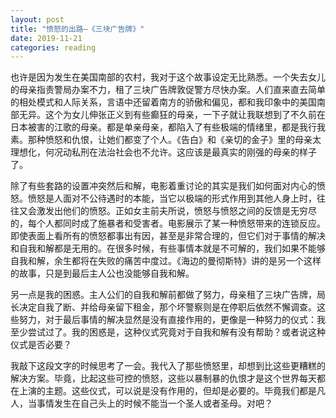 ```yaml
---
layout: post
title: "愤怒的出路—《三块广告牌》"
date: 2019-11-21
categories: reading
---
```


也许是因为发生在美国南部的农村，我对于这个故事设定无比熟悉。一个失去女儿的母亲指责警局办案不力，租了三块广告牌敦促警方尽快办案。人们直来直去简单的相处模式和人际关系，言语中还留着南方的骄傲和偏见，都和我印象中的美国南部无异。这个为女儿伸张正义到有些癫狂的母亲，一下子就让我联想到了不久前在日本被害的江歌的母亲。都是单亲母亲，都陷入了有些极端的情绪里，都是我行我素。那种愤怒和仇恨，让她们都变了个人。《告白》和《亲切的金子》里的母亲太理想化，何况动私刑在法治社会也不允许。这应该是最真实的刚强的母亲的样子了。

除了有些套路的设置冲突然后和解，电影着重讨论的其实是我们如何面对内心的愤怒。愤怒是人面对不公待遇时的本能，当它以极端的形式作用到其他人身上时，往往又会激发出他们的愤怒。正如女主前夫所说，愤怒与愤怒之间的反馈是无穷尽的，每个人都同时成了施暴者和受害者。电影展示了某一种愤怒带来的连锁反应。即使表面上看所有的愤怒都事出有因，甚至是非常合理的，但它们对于事情的解决和自我和解都是无用的。在很多时候，有些事情本就是不可解的，我们如果不能够自我和解，余生都将在失败的痛苦中度过。《海边的曼彻斯特》讲的是另一个这样的故事，只是到最后主人公也没能够自我和解。

另一点是我的困惑。主人公们的自我和解前都做了努力，母亲租了三块广告牌，局长决定自我了断、并给母亲留下租金，那个坏警察则是在停职后依然不懈调查。这些努力，对于最后事情的解决显然是没有直接作用的，更像是一种努力的仪式：我至少尝试过了。我的困惑是，这种仪式究竟对于自我和解有没有帮助？或者说这种仪式是否必要？

我敲下这段文字的时候思考了一会。我代入了那些愤怒里，却想到比这些更糟糕的解决方案。毕竟，比起这些可控的愤怒，这些以暴制暴的仇恨才是这个世界每天都在上演的主题。这些仪式，可以说是没有作用的，但却是必要的。毕竟我们都是凡人，当事情发生在自己头上的时候不能当一个圣人或者圣母。对吧？


